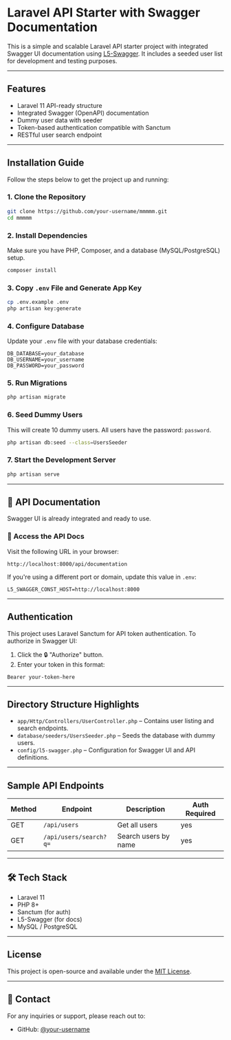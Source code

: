# Laravel API Starter with Swagger Documentation

This is a simple and scalable Laravel API starter project with integrated Swagger UI documentation using [L5-Swagger](https://github.com/DarkaOnLine/L5-Swagger). It includes a seeded user list for development and testing purposes.

---

##  Features

- Laravel 11 API-ready structure
- Integrated Swagger (OpenAPI) documentation
- Dummy user data with seeder
- Token-based authentication compatible with Sanctum
- RESTful user search endpoint

---

##  Installation Guide

Follow the steps below to get the project up and running:

### 1. Clone the Repository

```bash
git clone https://github.com/your-username/mmmmm.git
cd mmmmm
```

### 2. Install Dependencies

Make sure you have PHP, Composer, and a database (MySQL/PostgreSQL) setup.

```bash
composer install
```

### 3. Copy `.env` File and Generate App Key

```bash
cp .env.example .env
php artisan key:generate
```

### 4. Configure Database

Update your `.env` file with your database credentials:

```dotenv
DB_DATABASE=your_database
DB_USERNAME=your_username
DB_PASSWORD=your_password
```

### 5. Run Migrations

```bash
php artisan migrate
```

### 6. Seed Dummy Users

This will create 10 dummy users. All users have the password: `password`.

```bash
php artisan db:seed --class=UsersSeeder
```

### 7. Start the Development Server

```bash
php artisan serve
```

---

## 📘 API Documentation

Swagger UI is already integrated and ready to use.

### 🔗 Access the API Docs

Visit the following URL in your browser:

```
http://localhost:8000/api/documentation
```

If you're using a different port or domain, update this value in `.env`:

```dotenv
L5_SWAGGER_CONST_HOST=http://localhost:8000
```

---

##  Authentication

This project uses Laravel Sanctum for API token authentication. To authorize in Swagger UI:

1. Click the 🔒 "Authorize" button.
2. Enter your token in this format:

```
Bearer your-token-here
```

---

##  Directory Structure Highlights

- `app/Http/Controllers/UserController.php` – Contains user listing and search endpoints.
- `database/seeders/UsersSeeder.php` – Seeds the database with dummy users.
- `config/l5-swagger.php` – Configuration for Swagger UI and API definitions.

---

##  Sample API Endpoints

| Method | Endpoint              | Description            | Auth Required |
|--------|-----------------------|------------------------|----------------|
| GET    | `/api/users`          | Get all users          | yes            |
| GET    | `/api/users/search?q=`| Search users by name   | yes             |

---

## 🛠 Tech Stack

- Laravel 11
- PHP 8+
- Sanctum (for auth)
- L5-Swagger (for docs)
- MySQL / PostgreSQL

---

##  License

This project is open-source and available under the [MIT License](LICENSE).

---



## 📧 Contact

For any inquiries or support, please reach out to:

- GitHub: [@your-username](https://github.com/sainianshul)

